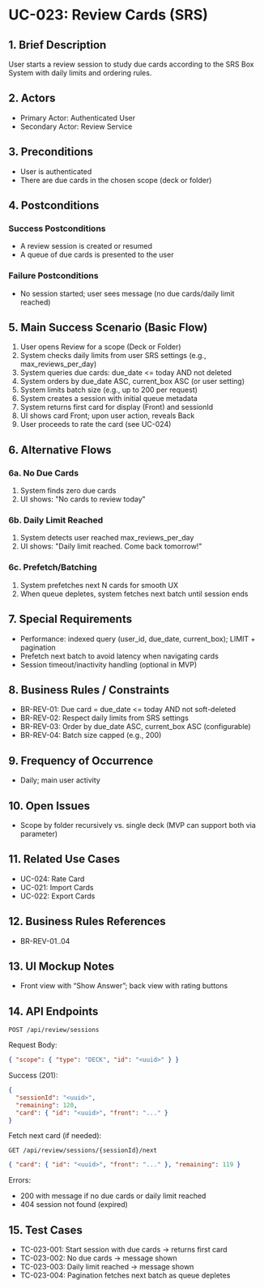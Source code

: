 # UC-023: Review Cards (SRS)

## 1. Brief Description

User starts a review session to study due cards according to the SRS Box System with daily limits and ordering rules.

## 2. Actors

- Primary Actor: Authenticated User
- Secondary Actor: Review Service

## 3. Preconditions

- User is authenticated
- There are due cards in the chosen scope (deck or folder)

## 4. Postconditions

### Success Postconditions

- A review session is created or resumed
- A queue of due cards is presented to the user

### Failure Postconditions

- No session started; user sees message (no due cards/daily limit reached)

## 5. Main Success Scenario (Basic Flow)

1. User opens Review for a scope (Deck or Folder)
2. System checks daily limits from user SRS settings (e.g., max_reviews_per_day)
3. System queries due cards: due_date <= today AND not deleted
4. System orders by due_date ASC, current_box ASC (or user setting)
5. System limits batch size (e.g., up to 200 per request)
6. System creates a session with initial queue metadata
7. System returns first card for display (Front) and sessionId
8. UI shows card Front; upon user action, reveals Back
9. User proceeds to rate the card (see UC-024)

## 6. Alternative Flows

### 6a. No Due Cards

1. System finds zero due cards
2. UI shows: "No cards to review today"

### 6b. Daily Limit Reached

1. System detects user reached max_reviews_per_day
2. UI shows: "Daily limit reached. Come back tomorrow!"

### 6c. Prefetch/Batching

1. System prefetches next N cards for smooth UX
2. When queue depletes, system fetches next batch until session ends

## 7. Special Requirements

- Performance: indexed query (user_id, due_date, current_box); LIMIT + pagination
- Prefetch next batch to avoid latency when navigating cards
- Session timeout/inactivity handling (optional in MVP)

## 8. Business Rules / Constraints

- BR-REV-01: Due card = due_date <= today AND not soft-deleted
- BR-REV-02: Respect daily limits from SRS settings
- BR-REV-03: Order by due_date ASC, current_box ASC (configurable)
- BR-REV-04: Batch size capped (e.g., 200)

## 9. Frequency of Occurrence

- Daily; main user activity

## 10. Open Issues

- Scope by folder recursively vs. single deck (MVP can support both via parameter)

## 11. Related Use Cases

- UC-024: Rate Card
- UC-021: Import Cards
- UC-022: Export Cards

## 12. Business Rules References

- BR-REV-01..04

## 13. UI Mockup Notes

- Front view with “Show Answer”; back view with rating buttons

## 14. API Endpoints

```
POST /api/review/sessions
```

Request Body:

```json
{ "scope": { "type": "DECK", "id": "<uuid>" } }
```

Success (201):

```json
{
  "sessionId": "<uuid>",
  "remaining": 120,
  "card": { "id": "<uuid>", "front": "..." }
}
```

Fetch next card (if needed):

```
GET /api/review/sessions/{sessionId}/next
```

```json
{ "card": { "id": "<uuid>", "front": "..." }, "remaining": 119 }
```

Errors:

- 200 with message if no due cards or daily limit reached
- 404 session not found (expired)

## 15. Test Cases

- TC-023-001: Start session with due cards -> returns first card
- TC-023-002: No due cards -> message shown
- TC-023-003: Daily limit reached -> message shown
- TC-023-004: Pagination fetches next batch as queue depletes
